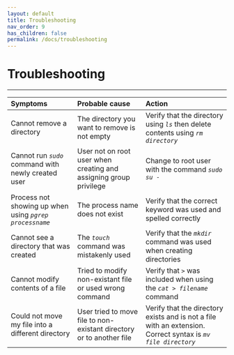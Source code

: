 ```yaml
---
layout: default
title: Troubleshooting
nav_order: 9
has_children: false
permalink: /docs/troubleshooting
---
```


# Troubleshooting

---

| Symptoms | Probable cause | Action |
| :----------| :----------------| :--------|
|Cannot remove a directory| The directory you want to remove is not empty | Verify that the directory using *`ls`* then delete contents using *`rm directory`*|
| Cannot run *`sudo`* command with newly created user| User not on root user when creating and assigning group privilege | Change to root user with the command *`sudo su -`*|
| Process not showing up when using *`pgrep processname`* | The process name does not exist | Verify that the correct keyword was used and spelled correctly |
| Cannot see a directory that was created |The *`touch`* command was mistakenly used | Verify that the *`mkdir`* command was used when creating directories
|Cannot modify contents of a file | Tried to modify non-existant file or used wrong command | Verify that *`>`* was included when using the *`cat > filename`* command
|Could not move my file into a different directory|User tried to move file to non-existant directory or to another file| Verify that the directory exists and is not a file with an extension. Correct syntax is *`mv file directory`*

